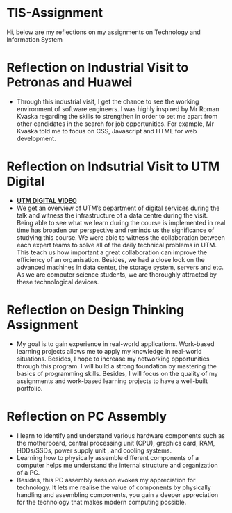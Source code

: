 # TIS-Assignment
Hi, below are my reflections on my assignments on Technology and Information System
# Reflection on Industrial Visit to Petronas and Huawei
- Through this industrial visit, I get the chance to see the working environment of software engineers. I was highly inspired by Mr Roman Kvaska regarding the skills to strengthen in order to set me apart from other candidates in the search for job opportunities. For example, Mr Kvaska told me to focus on CSS, Javascript and HTML for web development.
# Reflection on Indsutrial Visit to UTM Digital
- <a href="https://drive.google.com/file/d/1GYZRIvtKNLFRvah64C-xUJfGyy8QcSv4/preview">**UTM DIGITAL VIDEO**</a>
- We get an overview of UTM’s department of digital services during the talk and witness the infrastructure of a data centre during the visit. Being able to see what we learn during the course is implemented in real time has broaden our perspective and reminds us the significance of studying this course. We were able to witness the collaboration between each expert teams to solve all of the daily technical problems in UTM. This teach us how important a great collaboration can improve the efficiency of an organisation. Besides, we had a close look on the advanced machines in data center, the storage system, servers and etc. As we are computer science students, we are thoroughly attracted by these technological devices.
# Reflection on Design Thinking Assignment
- My goal is to gain experience in real-world applications. Work-based learning projects allows me to apply my knowledge in real-world situations. Besides, I hope to increase my networking opportunities through this program. I will build a strong foundation by mastering the basics of programming skills. Besides, I will focus on the quality of my assignments and work-based learning projects to have a well-built portfolio.
# Reflection on PC Assembly
- I learn to identify and understand various hardware components such as the motherboard, central processing unit (CPU), graphics card, RAM, HDDs/SSDs, power supply unit , and cooling systems.
- Learning how to physically assemble different components of a computer helps me understand the internal structure and organization of a PC.
- Besides, this PC assembly session evokes my appreciation for technology. It lets me realise the value of components by physically handling and assembling components, you gain a deeper appreciation for the technology that makes modern computing possible.


